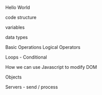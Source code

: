 Hello World

code structure

variables

data types

Basic Operations Logical Operators

Loops - Conditional

How we can use Javascript to modify DOM

Objects 

Servers - send / process



